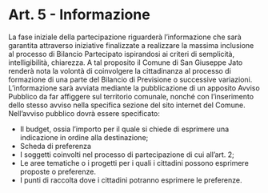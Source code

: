 # Art. 5 - Informazione

La fase iniziale della partecipazione riguarderà l’informazione che sarà garantita attraverso iniziative finalizzate a realizzare la massima inclusione al processo di Bilancio Partecipato ispirandosi ai criteri di semplicità, intelligibilità, chiarezza.
A tal proposito il Comune di San Giuseppe Jato renderà nota la volontà di coinvolgere la cittadinanza al processo di formazione di una parte del Bilancio di Previsione o successive variazioni. 
L’informazione sarà avviata mediante la pubblicazione di un apposito Avviso Pubblico da far affiggere sul territorio comunale, nonché con l’inserimento dello stesso avviso nella specifica sezione del sito internet del Comune. 
Nell’avviso pubblico dovrà essere specificato:
- Il budget, ossia l’importo per il quale si chiede di esprimere una indicazione in ordine alla destinazione;
- Scheda di preferenza
- I soggetti coinvolti nel processo di partecipazione di cui all’art. 2;
- Le aree tematiche o i progetti per i quali i cittadini possono esprimere proposte o preferenze.
- I punti di raccolta dove i cittadini potranno esprimere le preferenze.
